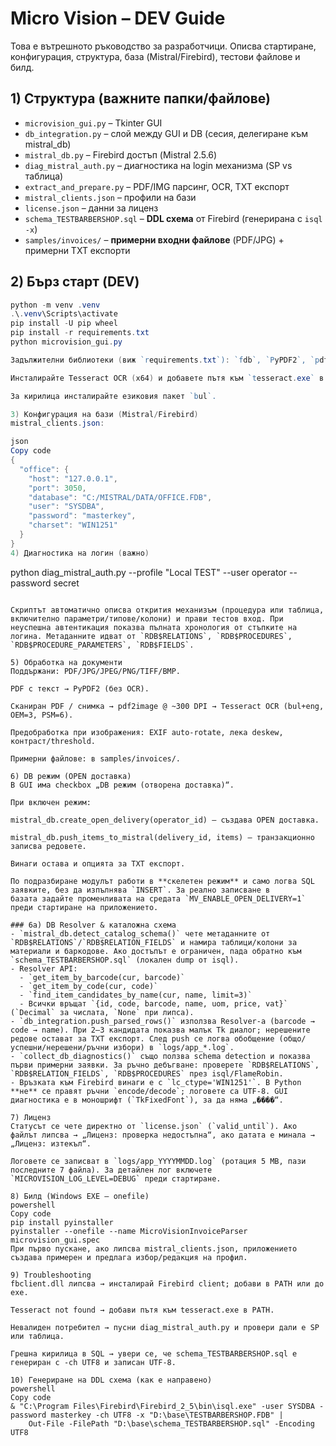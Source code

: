 # Micro Vision – DEV Guide

Това е вътрешното ръководство за разработчици. Описва стартиране, конфигурация, структура, база (Mistral/Firebird), тестови файлове и билд.

## 1) Структура (важните папки/файлове)
- `microvision_gui.py` – Tkinter GUI
- `db_integration.py` – слой между GUI и DB (сесия, делегиране към mistral_db)
- `mistral_db.py` – Firebird достъп (Mistral 2.5.6)
- `diag_mistral_auth.py` – диагностика на login механизма (SP vs таблица)
- `extract_and_prepare.py` – PDF/IMG парсинг, OCR, TXT експорт
- `mistral_clients.json` – профили на бази
- `license.json` – данни за лиценз
- `schema_TESTBARBERSHOP.sql` – **DDL схема** от Firebird (генерирана с `isql -x`)
- `samples/invoices/` – **примерни входни файлове** (PDF/JPG) + примерни TXT експорти

## 2) Бърз старт (DEV)
```powershell
python -m venv .venv
.\.venv\Scripts\activate
pip install -U pip wheel
pip install -r requirements.txt
python microvision_gui.py

Задължителни библиотеки (виж `requirements.txt`): `fdb`, `PyPDF2`, `pdf2image`, `Pillow`, `pytesseract`, `loguru` и др. Може да ползвате `firebird-driver` вместо `fdb`, но тогава осигурете `fbclient.dll` (Firebird 3 client) в PATH или до изпълнимия файл.

Инсталирайте Tesseract OCR (x64) и добавете пътя към `tesseract.exe` в PATH.

За кирилица инсталирайте езиковия пакет `bul`.

3) Конфигурация на бази (Mistral/Firebird)
mistral_clients.json:

json
Copy code
{
  "office": {
    "host": "127.0.0.1",
    "port": 3050,
    "database": "C:/MISTRAL/DATA/OFFICE.FDB",
    "user": "SYSDBA",
    "password": "masterkey",
    "charset": "WIN1251"
  }
}
4) Диагностика на логин (важно)

```
python diag_mistral_auth.py --profile "Local TEST" --user operator --password secret
```

Скриптът автоматично описва открития механизъм (процедура или таблица, включително параметри/типове/колони) и прави тестов вход. При неуспешна автентикация показва пълната хронология от стъпките на логина. Метаданните идват от `RDB$RELATIONS`, `RDB$PROCEDURES`, `RDB$PROCEDURE_PARAMETERS`, `RDB$FIELDS`.

5) Обработка на документи
Поддържани: PDF/JPG/JPEG/PNG/TIFF/BMP.

PDF с текст → PyPDF2 (без OCR).

Сканиран PDF / снимка → pdf2image @ ~300 DPI → Tesseract OCR (bul+eng, OEM=3, PSM=6).

Предобработка при изображения: EXIF auto-rotate, лека deskew, контраст/threshold.

Примерни файлове: в samples/invoices/.

6) DB режим (OPEN доставка)
В GUI има checkbox „DB режим (отворена доставка)“.

При включен режим:

mistral_db.create_open_delivery(operator_id) – създава OPEN доставка.

mistral_db.push_items_to_mistral(delivery_id, items) – транзакционно записва редовете.

Винаги остава и опцията за TXT експорт.

По подразбиране модулът работи в **скелетен режим** и само логва SQL заявките, без да изпълнява `INSERT`. За реално записване в
базата задайте променливата на средата `MV_ENABLE_OPEN_DELIVERY=1` преди стартиране на приложението.

### 6а) DB Resolver & каталожна схема
- `mistral_db.detect_catalog_schema()` чете метаданните от `RDB$RELATIONS`/`RDB$RELATION_FIELDS` и намира таблици/колони за материали и баркодове. Ако достъпът е ограничен, пада обратно към `schema_TESTBARBERSHOP.sql` (локален dump от isql).
- Resolver API:
  - `get_item_by_barcode(cur, barcode)`
  - `get_item_by_code(cur, code)`
  - `find_item_candidates_by_name(cur, name, limit=3)`
  - Всички връщат `{id, code, barcode, name, uom, price, vat}` (`Decimal` за числата, `None` при липса).
- `db_integration.push_parsed_rows()` използва Resolver-а (barcode → code → name). При 2–3 кандидата показва малък Tk диалог; нерешените редове остават за TXT експорт. След push се логва обобщение (общо/успешни/нерешени/ръчни избори) в `logs/app_*.log`.
- `collect_db_diagnostics()` също ползва schema detection и показва първи примерни заявки. За ръчно дебъгване: проверете `RDB$RELATIONS`, `RDB$RELATION_FIELDS`, `RDB$PROCEDURES` през isql/FlameRobin.
- Връзката към Firebird винаги е с `lc_ctype='WIN1251'`. В Python **не** се правят ръчни `encode/decode`; логовете са UTF-8. GUI диагностика е в моношрифт (`TkFixedFont`), за да няма „����“.

7) Лиценз
Статусът се чете директно от `license.json` (`valid_until`). Ако файлът липсва → „Лиценз: проверка недостъпна“, ако датата е минала → „Лиценз: изтекъл“.

Логовете се записват в `logs/app_YYYYMMDD.log` (ротация 5 MB, пази последните 7 файла). За детайлен лог включете `MICROVISION_LOG_LEVEL=DEBUG` преди стартиране.

8) Билд (Windows EXE – onefile)
powershell
Copy code
pip install pyinstaller
pyinstaller --onefile --name MicroVisionInvoiceParser microvision_gui.spec
При първо пускане, ако липсва mistral_clients.json, приложението създава примерен и предлага избор/редакция на профил.

9) Troubleshooting
fbclient.dll липсва → инсталирай Firebird client; добави в PATH или до exe.

Tesseract not found → добави пътя към tesseract.exe в PATH.

Невалиден потребител → пусни diag_mistral_auth.py и провери дали е SP или таблица.

Грешна кирилица в SQL → увери се, че schema_TESTBARBERSHOP.sql е генериран с -ch UTF8 и записан UTF-8.

10) Генериране на DDL схема (как е направено)
powershell
Copy code
& "C:\Program Files\Firebird\Firebird_2_5\bin\isql.exe" -user SYSDBA -password masterkey -ch UTF8 -x "D:\base\TESTBARBERSHOP.FDB" |
    Out-File -FilePath "D:\base\schema_TESTBARBERSHOP.sql" -Encoding UTF8